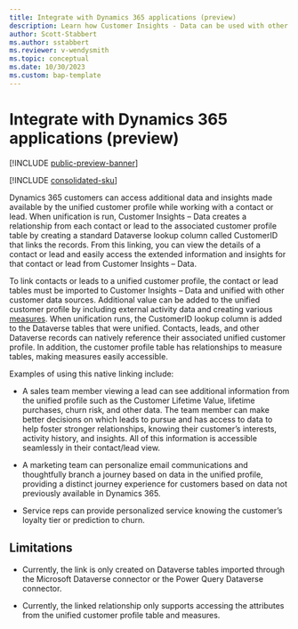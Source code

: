 ```yaml
---
title: Integrate with Dynamics 365 applications (preview)
description: Learn how Customer Insights - Data can be used with other Dynamics 365 applications
author: Scott-Stabbert
ms.author: sstabbert
ms.reviewer: v-wendysmith
ms.topic: conceptual
ms.date: 10/30/2023
ms.custom: bap-template
---
```


# Integrate with Dynamics 365 applications (preview)

[!INCLUDE [public-preview-banner](includes/public-preview-banner.md)]

[!INCLUDE [consolidated-sku](./includes/consolidated-sku.md)]

Dynamics 365 customers can access additional data and insights made available by the unified customer profile while working with a contact or lead. When unification is run, Customer Insights – Data creates a relationship from each contact or lead to the associated customer profile table by creating a standard Dataverse lookup column called CustomerID that links the records. From this linking, you can view the details of a contact or lead and easily access the extended information and insights for that contact or lead from Customer Insights – Data.

To link contacts or leads to a unified customer profile, the contact or lead tables must be imported to Customer Insights – Data and unified with other customer data sources. Additional value can be added to the unified customer profile by including external activity data and creating various [measures](meaures.md). When unification runs, the CustomerID lookup column is added to the Dataverse tables that were unified. Contacts, leads, and other Dataverse records can natively reference their associated unified customer profile. In addition, the customer profile table has relationships to measure tables, making measures easily accessible.

Examples of using this native linking include:

- A sales team member viewing a lead can see additional information from the unified profile such as the Customer Lifetime Value, lifetime purchases, churn risk, and other data. The team member can make better decisions on which leads to pursue and has access to data to help foster stronger relationships, knowing their customer’s interests, activity history, and insights. All of this information is accessible seamlessly in their contact/lead view.

- A marketing team can personalize email communications and thoughtfully branch a journey based on data in the unified profile, providing a distinct journey experience for customers based on data not previously available in Dynamics 365.

- Service reps can provide personalized service knowing the customer’s loyalty tier or prediction to churn.

## Limitations

- Currently, the link is only created on Dataverse tables imported through the Microsoft Dataverse connector or the Power Query Dataverse connector.

- Currently, the linked relationship only supports accessing the attributes from the unified customer profile table and measures.
